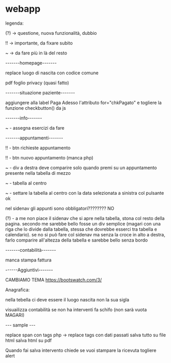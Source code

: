 # webapp
legenda:

(?) -> questione, nuova funzionalità, dubbio

!! -> importante, da fixare subito

~ -> da fare più in là del resto

-------homepage-------

replace luogo di nascita con codice comune

pdf foglio privacy (quasi fatto)


-------situazione paziente-------

aggiungere alla label Paga Adesso l'attributo for="chkPagato" e togliere la funzione checkbutton() da js

-------info-------

~ - assegna esercizi da fare

-------appuntamenti-------

!! - btn richieste appuntamento

!! - btn nuovo appuntamento (manca php)

~ - div a destra deve comparire solo quando premi su un appuntamento presente nella tabella di mezzo

~ - tabella al centro

~ - settare la tabella al centro con la data selezionata a sinistra col pulsante ok

nel sidenav gli appunti sono obbligatori???????? NO

(?) - a me non piace il sidenav che si apre nella tabella, stona col resto della pagina. secondo me sarebbe bello fosse un div semplice (magari con una riga che lo divide dalla tabella, stessa che dovrebbe esserci
tra tabella e calendario). se no si può fare col sidenav ma senza la croce in alto a destra, farlo comparire all'altezza della tabella e sarebbe bello senza bordo


-------contabilità-------

manca stampa fattura

------Aggiuntivi-------

CAMBIAMO TEMA https://bootswatch.com/3/

Anagrafica:

nella tebella ci deve essere il luogo nascita non la sua sigla

visuailizza contabilità se non ha interventi fa schifo (non sarà vuota MAGARI)

--- sample ---

replace span con tags 
php -> replace tags con dati passati
salva tutto su file html
salva html su pdf







Quando fai salva intervento chiede se vuoi stampare la ricevuta
togliere alert
